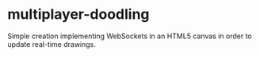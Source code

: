 # multiplayer-doodling
Simple creation implementing WebSockets in an HTML5 canvas in order to update real-time drawings.
